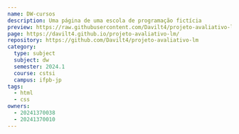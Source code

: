 ```yaml
---
name: DW-cursos
description: Uma página de uma escola de programação fictícia
preview: https://raw.githubusercontent.com/Davilt4/projeto-avaliativo-lm/main/preview.png
page: https://davilt4.github.io/projeto-avaliativo-lm/
repository: https://github.com/Davilt4/projeto-avaliativo-lm
category:
  type: subject
  subject: dw
  semester: 2024.1
  course: cstsi
  campus: ifpb-jp
tags:
  - html
  - css
owners:
  - 20241370038
  - 20241370010
---
```

